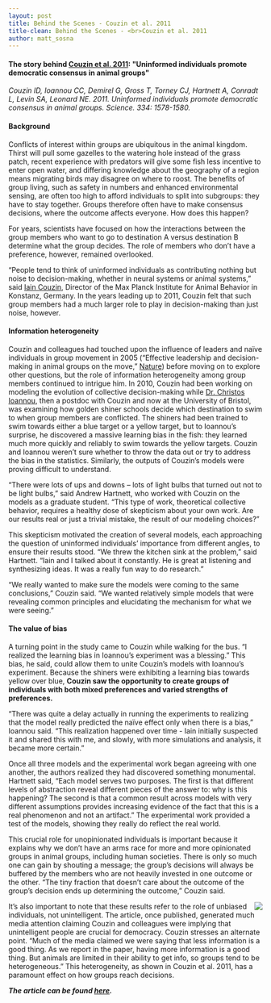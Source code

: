 ```yaml
---
layout: post
title: Behind the Scenes - Couzin et al. 2011
title-clean: Behind the Scenes - <br>Couzin et al. 2011
author: matt_sosna
---
```


#### The story behind [Couzin et al. 2011](http://nba.uth.tmc.edu/homepage/cnjclub/2012%20Spring/Couzin%20et%20al.%20-%202011%20-%20Uninformed%20Individuals%20Promote%20Democratic%20Consensus%20in%20Animal%20Groups.pdf): "Uninformed individuals promote democratic consensus in animal groups" <br>
*Couzin ID, Ioannou CC, Demirel G, Gross T, Torney CJ, Hartnett A, Conradt L, Levin SA, Leonard NE. 2011. Uninformed individuals promote democratic consensus in animal groups. Science. 334: 1578-1580.*

#### Background
Conflicts of interest within groups are ubiquitous in the animal kingdom. Thirst will pull some gazelles to the watering hole instead of the grass patch, recent experience with predators will give some fish less incentive to enter open water, and differing knowledge about the geography of a region means migrating birds may disagree on where to roost. The benefits of group living, such as safety in numbers and enhanced environmental sensing, are often too high to afford individuals to split into subgroups: they have to stay together. Groups therefore often have to make consensus decisions, where the outcome affects everyone. How does this happen?

For years, scientists have focused on how the interactions between the group members who want to go to destination A versus destination B determine what the group decides. The role of members who don’t have a preference, however, remained overlooked.

“People tend to think of uninformed individuals as contributing nothing but noise to decision-making, whether in neural systems or animal systems,” said [Iain Couzin](http://collectivebehaviour.com/), Director of the Max Planck Institute for Animal Behavior in Konstanz, Germany. In the years leading up to 2011, Couzin felt that such group members had a much larger role to play in decision-making than just noise, however.        

#### Information heterogeneity
Couzin and colleagues had touched upon the influence of leaders and naïve individuals in group movement in 2005 (“Effective leadership and decision-making in animal groups on the move,” [Nature](http://www.nature.com/nature/journal/v433/n7025/full/nature03236.html)) before moving on to explore other questions, but the role of information heterogeneity among group members continued to intrigue him. In 2010, Couzin had been working on modeling the evolution of collective decision-making while [Dr. Christos Ioannou](http://ioannougroup.com/), then a postdoc with Couzin and now at the University of Bristol, was examining how golden shiner schools decide which destination to swim to when group members are conflicted. The shiners had been trained to swim towards either a blue target or a yellow target, but to Ioannou’s surprise, he discovered a massive learning bias in the fish: they learned much more quickly and reliably to swim towards the yellow targets. Couzin and Ioannou weren’t sure whether to throw the data out or try to address the bias in the statistics. Similarly, the outputs of Couzin’s models were proving difficult to understand.

“There were lots of ups and downs – lots of light bulbs that turned out not to be light bulbs,” said Andrew Hartnett, who worked with Couzin on the models as a graduate student. “This type of work, theoretical collective behavior, requires a healthy dose of skepticism about your own work. Are our results real or just a trivial mistake, the result of our modeling choices?”

This skepticism motivated the creation of several models, each approaching the question of uninformed individuals’ importance from different angles, to ensure their results stood. “We threw the kitchen sink at the problem,” said Hartnett. “Iain and I talked about it constantly. He is great at listening and synthesizing ideas. It was a really fun way to do research.”

“We really wanted to make sure the models were coming to the same conclusions,” Couzin said. “We wanted relatively simple models that were revealing common principles and elucidating the mechanism for what we were seeing.”

#### The value of bias
A turning point in the study came to Couzin while walking for the bus. “I realized the learning bias in Ioannou’s experiment was a blessing.” This bias, he said, could allow them to unite Couzin’s models with Ioannou’s experiment. Because the shiners were exhibiting a learning bias towards yellow over blue, **Couzin saw the opportunity to create groups of individuals with both mixed preferences and varied strengths of preferences.**

“There was quite a delay actually in running the experiments to realizing that the model really predicted the naïve effect only when there is a bias,” Ioannou said. “This realization happened over time - Iain initially suspected it and shared this with me, and slowly, with more simulations and analysis, it became more certain.”

Once all three models and the experimental work began agreeing with one another, the authors realized they had discovered something monumental. Hartnett said, “Each model serves two purposes. The first is that different levels of abstraction reveal different pieces of the answer to: why is this happening? The second is that a common result across models with very different assumptions provides increasing evidence of the fact that this is a real phenomenon and not an artifact.” The experimental work provided a test of the models, showing they really do reflect the real world.

This crucial role for unopinionated individuals is important because it explains why we don’t have an arms race for more and more opinionated groups in animal groups, including human societies. There is only so much one can gain by shouting a message; the group’s decisions will always be buffered by the members who are not heavily invested in one outcome or the other. “The tiny fraction that doesn’t care about the outcome of the group’s decision ends up determining the outcome,” Couzin said.

<img align="right" src="{{ site.baseurl }}/images/academia/couzin2011.png">

It’s also important to note that these results refer to the role of unbiased individuals, not unintelligent. The article, once published, generated much media attention claiming Couzin and colleagues were implying that unintelligent people are crucial for democracy. Couzin stresses an alternate point. “Much of the media claimed we were saying that less information is a good thing. As we report in the paper, having more information is a good thing. But animals are limited in their ability to get info, so groups tend to be heterogeneous.” This heterogeneity, as shown in Couzin et al. 2011, has a paramount effect on how groups reach decisions.

_**The article can be found [here](http://nba.uth.tmc.edu/homepage/cnjclub/2012%20Spring/Couzin%20et%20al.%20-%202011%20-%20Uninformed%20Individuals%20Promote%20Democratic%20Consensus%20in%20Animal%20Groups.pdf).**_
